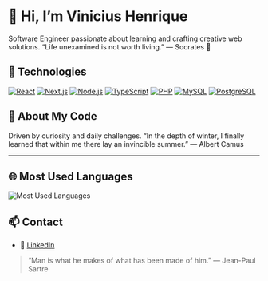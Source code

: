 # 👋 Hi, I’m Vinicius Henrique

Software Engineer passionate about learning and crafting creative web solutions. “Life unexamined is not worth living.” — Socrates 🧠

## 🔧 Technologies

<p align="left">
  <a href="#"><img src="https://img.shields.io/badge/React-20232A?style=for-the-badge&logo=react&logoColor=61DAFB" alt="React"/></a>
  <a href="#"><img src="https://img.shields.io/badge/Next.js-000000?style=for-the-badge&logo=next.js&logoColor=white" alt="Next.js"/></a>
  <a href="#"><img src="https://img.shields.io/badge/Node.js-43853D?style=for-the-badge&logo=node.js&logoColor=white" alt="Node.js"/></a>
  <a href="#"><img src="https://img.shields.io/badge/TypeScript-3178C6?style=for-the-badge&logo=typescript&logoColor=white" alt="TypeScript"/></a>
  <a href="#"><img src="https://img.shields.io/badge/PHP-777BB4?style=for-the-badge&logo=php&logoColor=white" alt="PHP"/></a>
  <a href="#"><img src="https://img.shields.io/badge/MySQL-4479A1?style=for-the-badge&logo=mysql&logoColor=white" alt="MySQL"/></a>
  <a href="#"><img src="https://img.shields.io/badge/PostgreSQL-336791?style=for-the-badge&logo=postgresql&logoColor=white" alt="PostgreSQL"/></a>
</p>


## 🚀 About My Code

Driven by curiosity and daily challenges. “In the depth of winter, I finally learned that within me there lay an invincible summer.” — Albert Camus

---


## 🌐 Most Used Languages

<p align="left">
  <img src="https://github-readme-stats.vercel.app/api/top-langs?username=MrVihks&layout=compact&theme=default" alt="Most Used Languages" />
</p>



## 📫 Contact

- 🔗 [LinkedIn](https://www.linkedin.com/in/vinicius-henrique-415b52348/)

> “Man is what he makes of what has been made of him.” — Jean-Paul Sartre

